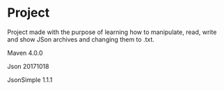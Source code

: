 # Project

Project made with the purpose of learning how to manipulate, read, write and show JSon archives and changing them to .txt. 


Maven 4.0.0

Json 20171018

JsonSimple 1.1.1
